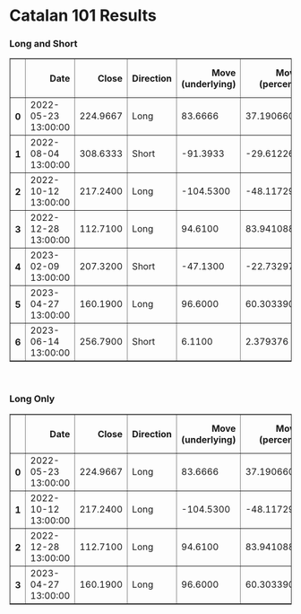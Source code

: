 # Catalan 101 Results

### Long and Short
<table border="1" class="dataframe">
  <thead>
    <tr style="text-align: right;">
      <th></th>
      <th>Date</th>
      <th>Close</th>
      <th>Direction</th>
      <th>Move (underlying)</th>
      <th>Move (percent)</th>
      <th>Move (cumulative percent)</th>
      <th>Move (reinvestment growth)</th>
    </tr>
  </thead>
  <tbody>
    <tr>
      <th>0</th>
      <td>2022-05-23 13:00:00</td>
      <td>224.9667</td>
      <td>Long</td>
      <td>83.6666</td>
      <td>37.190660</td>
      <td>37.190660</td>
      <td>37.190660</td>
    </tr>
    <tr>
      <th>1</th>
      <td>2022-08-04 13:00:00</td>
      <td>308.6333</td>
      <td>Short</td>
      <td>-91.3933</td>
      <td>-29.612262</td>
      <td>66.802921</td>
      <td>77.815917</td>
    </tr>
    <tr>
      <th>2</th>
      <td>2022-10-12 13:00:00</td>
      <td>217.2400</td>
      <td>Long</td>
      <td>-104.5300</td>
      <td>-48.117290</td>
      <td>18.685632</td>
      <td>-7.744283</td>
    </tr>
    <tr>
      <th>3</th>
      <td>2022-12-28 13:00:00</td>
      <td>112.7100</td>
      <td>Long</td>
      <td>94.6100</td>
      <td>83.941088</td>
      <td>102.626719</td>
      <td>69.696169</td>
    </tr>
    <tr>
      <th>4</th>
      <td>2023-02-09 13:00:00</td>
      <td>207.3200</td>
      <td>Short</td>
      <td>-47.1300</td>
      <td>-22.732973</td>
      <td>125.359693</td>
      <td>108.273154</td>
    </tr>
    <tr>
      <th>5</th>
      <td>2023-04-27 13:00:00</td>
      <td>160.1900</td>
      <td>Long</td>
      <td>96.6000</td>
      <td>60.303390</td>
      <td>185.663082</td>
      <td>233.868926</td>
    </tr>
    <tr>
      <th>6</th>
      <td>2023-06-14 13:00:00</td>
      <td>256.7900</td>
      <td>Short</td>
      <td>6.1100</td>
      <td>2.379376</td>
      <td>183.283706</td>
      <td>225.924928</td>
    </tr>
  </tbody>
</table>

<br>

### Long Only

<table border="1" class="dataframe">
  <thead>
    <tr style="text-align: right;">
      <th></th>
      <th>Date</th>
      <th>Close</th>
      <th>Direction</th>
      <th>Move (underlying)</th>
      <th>Move (percent)</th>
      <th>Move (cumulative percent)</th>
      <th>Move (reinvestment growth)</th>
    </tr>
  </thead>
  <tbody>
    <tr>
      <th>0</th>
      <td>2022-05-23 13:00:00</td>
      <td>224.9667</td>
      <td>Long</td>
      <td>83.6666</td>
      <td>37.190660</td>
      <td>37.190660</td>
      <td>37.190660</td>
    </tr>
    <tr>
      <th>1</th>
      <td>2022-10-12 13:00:00</td>
      <td>217.2400</td>
      <td>Long</td>
      <td>-104.5300</td>
      <td>-48.117290</td>
      <td>-10.926630</td>
      <td>-28.821767</td>
    </tr>
    <tr>
      <th>2</th>
      <td>2022-12-28 13:00:00</td>
      <td>112.7100</td>
      <td>Long</td>
      <td>94.6100</td>
      <td>83.941088</td>
      <td>73.014458</td>
      <td>30.926015</td>
    </tr>
    <tr>
      <th>3</th>
      <td>2023-04-27 13:00:00</td>
      <td>160.1900</td>
      <td>Long</td>
      <td>96.6000</td>
      <td>60.303390</td>
      <td>133.317848</td>
      <td>109.878841</td>
    </tr>
  </tbody>
</table>